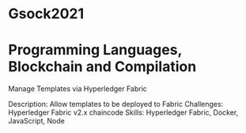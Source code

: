 # Gsock2021

# Programming Languages, Blockchain and Compilation
Manage Templates via Hyperledger Fabric

Description: Allow templates to be deployed to Fabric
Challenges: Hyperledger Fabric v2.x chaincode
Skills: Hyperledger Fabric, Docker, JavaScript, Node
